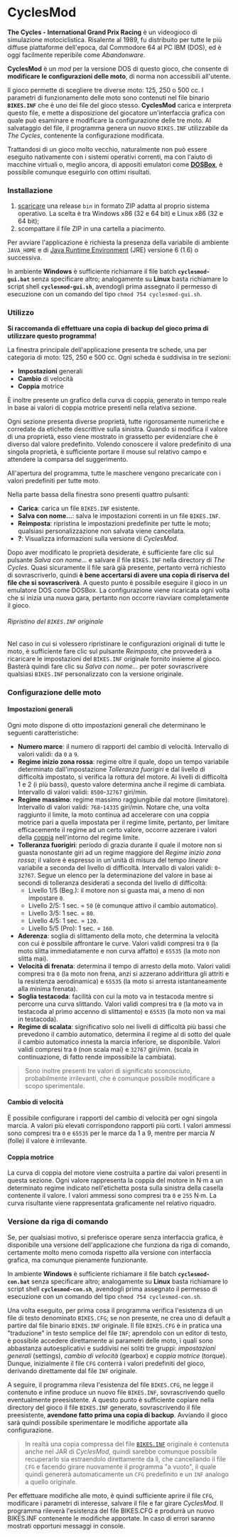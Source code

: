CyclesMod
=========

**The Cycles - International Grand Prix Racing** &egrave; un videogioco di simulazione motociclistica. Risalente al 1989, fu distribuito per tutte le pi&ugrave; diffuse piattaforme dell'epoca, dal Commodore 64 al PC IBM (DOS), ed &egrave; oggi facilmente reperibile come *Abandonware*.

**CyclesMod** &egrave; un *mod* per la versione DOS di questo gioco, che consente di **modificare le configurazioni delle moto**, di norma non accessibili all'utente.

Il gioco permette di scegliere tre diverse moto: 125, 250 o 500 cc. I parametri di funzionamento delle moto sono contenuti nel file binario **`BIKES.INF`** che &egrave; uno dei file del gioco stesso. **CyclesMod** carica e interpreta questo file, e mette a disposizione del giocatore un'interfaccia grafica con quale pu&ograve; esaminare e modificare la configurazione delle tre moto. Al salvataggio del file, il programma genera un nuovo `BIKES.INF` utilizzabile da *The Cycles*, contenente la configurazione modificata.

Trattandosi di un gioco molto vecchio, naturalmente non pu&ograve; essere eseguito nativamente con i sistemi operativi correnti, ma con l'aiuto di macchine virtuali o, meglio ancora, di appositi emulatori come [**DOSBox**](http://www.dosbox.com), &egrave; possibile comunque eseguirlo con ottimi risultati.


### Installazione

1. [scaricare](http://github.com/Albertus82/CyclesMod/releases) una release `bin` in formato ZIP adatta al proprio sistema operativo. La scelta &egrave; tra Windows x86 (32 e 64 bit) e Linux x86 (32 e 64 bit);
2. scompattare il file ZIP in una cartella a piacimento.

Per avviare l'applicazione &egrave; richiesta la presenza della variabile di ambiente `JAVA_HOME` e di [Java Runtime Environment](http://www.java.com) (JRE) versione 6 (1.6) o successiva.

In ambiente **Windows** &egrave; sufficiente richiamare il file batch **`cyclesmod-gui.bat`** senza specificare altro; analogamente su **Linux** basta richiamare lo script shell **`cyclesmod-gui.sh`**, avendogli prima assegnato il permesso di esecuzione con un comando del tipo `chmod 754 cyclesmod-gui.sh`.


### Utilizzo

**Si raccomanda di effettuare una copia di backup del gioco prima di utilizzare questo programma!**

La finestra principale dell'applicazione presenta tre schede, una per categoria di moto: 125, 250 e 500 cc. Ogni scheda &egrave; suddivisa in tre sezioni:
* **Impostazioni** generali
* **Cambio** di velocit&agrave;
* **Coppia** motrice

&Egrave; inoltre presente un grafico della curva di coppia, generato in tempo reale in base ai valori di coppia motrice presenti nella relativa sezione.

Ogni sezione presenta diverse propriet&agrave;, tutte rigorosamente numeriche e corredate da etichette descrittive sulla sinistra. Quando si modifica il valore di una propriet&agrave;, esso viene mostrato in grassetto per evidenziare che &egrave; diverso dal valore predefinito. Volendo conoscere il valore predefinito di una singola propriet&agrave;, &egrave; sufficiente portare il mouse sul relativo campo e attendere la comparsa del suggerimento.

All'apertura del programma, tutte le maschere vengono precaricate con i valori predefiniti per tutte moto.

Nella parte bassa della finestra sono presenti quattro pulsanti:
* **Carica**: carica un file `BIKES.INF` esistente.
* **Salva con nome...**: salva le impostazioni correnti in un file `BIKES.INF`.
* **Reimposta**: ripristina le impostazioni predefinite per tutte le moto; qualsiasi personalizzazione non salvata viene cancellata.
* **?**: Visualizza informazioni sulla versione di *CyclesMod*.

Dopo aver modificato le propriet&agrave; desiderate, &egrave; sufficiente fare clic sul pulsante *Salva con nome...* e salvare il file `BIKES.INF` nella directory di *The Cycles*. Quasi sicuramente il file sar&agrave; gi&agrave; presente, pertanto verr&agrave; richiesto di sovrascriverlo, quindi **&egrave; bene accertarsi di avere una copia di riserva del file che si sovrascriver&agrave;**. A questo punto &egrave; possibile eseguire il gioco in un emulatore DOS come DOSBox. La configurazione viene ricaricata ogni volta che si inizia una nuova gara, pertanto non occorre riavviare completamente il gioco.

###### Ripristino del `BIKES.INF` originale

Nel caso in cui si volessero ripristinare le configurazioni originali di tutte le moto, &egrave; sufficiente fare clic sul pulsante *Reimposta*, che provveder&agrave; a ricaricare le impostazioni del `BIKES.INF` originale fornito insieme al gioco. Baster&agrave; quindi fare clic su *Salva con nome...* per poter sovrascrivere qualsiasi `BIKES.INF` personalizzato con la versione originale.


### Configurazione delle moto

#### Impostazioni generali
Ogni moto dispone di otto impostazioni generali che determinano le seguenti caratteristiche:
* **Numero marce**: il numero di rapporti del cambio di velocit&agrave;. Intervallo di valori validi: da `0` a `9`.
* **Regime inizio zona rossa**: regime oltre il quale, dopo un tempo variabile determinato dall'impostazione *Tolleranza fuorigiri* e dal livello di difficolt&agrave; impostato, si verifica la rottura del motore. Ai livelli di difficolt&agrave; 1 e 2 (i pi&ugrave; bassi), questo valore determina anche il regime di cambiata. Intervallo di valori validi: `8500`-`32767` giri/min.
* **Regime massimo**: regime massimo raggiungibile dal motore (limitatore). Intervallo di valori validi: `768`-`14335` giri/min. Notare che, una volta raggiunto il limite, la moto continua ad accelerare con una coppia motrice pari a quella impostata per il regime limite, pertanto, per limitare efficacemente il regime ad un certo valore, occorre azzerare i valori della [coppia](#coppia-motrice) nell'intorno del regime limite.
* **Tolleranza fuorigiri**: periodo di grazia durante il quale il motore non si guasta nonostante giri ad un regime maggiore del *Regime inizio zona rossa*; il valore &egrave; espresso in un'unit&agrave; di misura del tempo *lineare* variabile a seconda del livello di difficolt&agrave;. Intervallo di valori validi: `0`-`32767`.
Segue un elenco per la determinazione del valore in base ai secondi di tolleranza desiderati a seconda del livello di difficolt&agrave;:
  * Livello 1/5 (Beg.): il motore non si guasta mai, a meno di non impostare `0`.
  * Livello 2/5: 1 sec. = `50` (&egrave; comunque attivo il cambio automatico).
  * Livello 3/5: 1 sec. = `80`.
  * Livello 4/5: 1 sec. = `120`.
  * Livello 5/5 (Pro): 1 sec. = `160`.
* **Aderenza**: soglia di slittamento della moto, che determina la velocit&agrave; con cui &egrave; possibile affrontare le curve. Valori validi compresi tra `0` (la moto slitta immediatamente e non curva affatto) e `65535` (la moto non slitta mai).
* **Velocit&agrave; di frenata**: determina il tempo di arresto della moto. Valori validi compresi tra `0` (la moto non frena, anzi si azzerano addirittura gli attriti e la resistenza aerodinamica) e `65535` (la moto si arresta istantaneamente alla minima frenata).
* **Soglia testacoda**: facilit&agrave; con cui la moto va in testacoda mentre si percorre una curva slittando. Valori validi compresi tra `0` (la moto va in testacoda al primo accenno di slittamento) e `65535` (la moto non va mai in testacoda).
* **Regime di scalata**: significativo solo nei livelli di difficolt&agrave; pi&ugrave; bassi che prevedono il cambio automatico, determina il regime al di sotto del quale il cambio automatico innesta la marcia inferiore, se disponibile. Valori validi compresi tra `0` (non scala mai) e `32767` giri/min. (scala in continuazione, di fatto rende impossibile la cambiata).

>Sono inoltre presenti tre valori di significato sconosciuto, probabilmente irrilevanti, che &egrave; comunque possibile modificare a scopo sperimentale.

#### Cambio di velocit&agrave;
&Egrave; possibile configurare i rapporti del cambio di velocit&agrave; per ogni singola marcia. A valori pi&ugrave; elevati corrispondono rapporti pi&ugrave; corti. I valori ammessi sono compresi tra `0` e `65535` per le marce da 1 a 9, mentre per marcia *N* (folle) il valore &egrave; irrilevante.

#### Coppia motrice
La curva di coppia del motore viene costruita a partire dai valori presenti in questa sezione. Ogni valore rappresenta la coppia del motore in N&middot;m a un determinato regime indicato nell'etichetta posta sulla sinistra della casella contenente il valore. I valori ammessi sono compresi tra `0` e `255` N&middot;m. La curva risultante viene rappresentata graficamente nel relativo riquadro.

### Versione da riga di comando

Se, per qualsiasi motivo, si preferisce operare senza interfaccia grafica, &egrave; disponibile una versione dell'applicazione che funziona da riga di comando, certamente molto meno comoda rispetto alla versione con interfaccia grafica, ma comunque pienamente funzionante.

In ambiente **Windows** &egrave; sufficiente richiamare il file batch **`cyclesmod-con.bat`** senza specificare altro; analogamente su **Linux** basta richiamare lo script shell **`cyclesmod-con.sh`**, avendogli prima assegnato il permesso di esecuzione con un comando del tipo `chmod 754 cyclesmod-con.sh`.

Una volta eseguito, per prima cosa il programma verifica l'esistenza di un file di testo denominato `BIKES.CFG`; se non presente, ne crea uno di default a partire dal file binario `BIKES.INF` originale. Il file `BIKES.CFG` &egrave; in pratica una "traduzione" in testo semplice del file `INF`; aprendolo con un editor di testo, &egrave; possibile accedere direttamente ai parametri delle moto, i quali sono abbastanza autoesplicativi e suddivisi nei soliti tre gruppi: *impostazioni generali* (settings), *cambio di velocit&agrave;* (gearbox) e *coppia motrice* (torque). Dunque, inizialmente il file `CFG` conterr&agrave; i valori predefiniti del gioco, derivando direttamente dal file `INF` originale.

A seguire, il programma rileva l'esistenza del file `BIKES.CFG`, ne legge il contenuto e infine produce un nuovo file `BIKES.INF`, sovrascrivendo quello eventualmente preesistente. A questo punto &egrave; sufficiente copiare nella directory del gioco il file `BIKES.INF` generato, sovrascrivendo il file preesistente, **avendone fatto prima una copia di backup**. Avviando il gioco sar&agrave; quindi possibile sperimentare le modifiche apportate alla configurazione.
>In realt&agrave; una copia compressa del file [`BIKES.INF`](/src/main/resources/it/albertus/cycles/data/bikes.zip) originale &egrave; contenuta anche nel JAR di *CyclesMod*, quindi sarebbe comunque possibile recuperarlo sia estraendolo direttamente da l&igrave;, che cancellando il file `CFG` e facendo girare nuovamente il programma "a vuoto", il quale quindi generer&agrave; automaticamente un `CFG` predefinito e un `INF` analogo a quello originale.

Per effettuare modifiche alle moto, &egrave; quindi sufficiente aprire il file `CFG`, modificare i parametri di interesse, salvare il file e far girare *CyclesMod*. Il programma rilever&agrave; l'esistenza del file BIKES.CFG e produrr&agrave; un nuovo BIKES.INF contenente le modifiche apportate. In caso di errori saranno mostrati opportuni messaggi in console.
